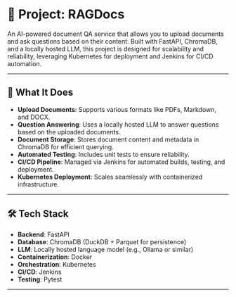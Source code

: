 # 🚀 Project: RAGDocs

An AI-powered document QA service that allows you to upload documents and ask questions based on their content. Built with FastAPI, ChromaDB, and a locally hosted LLM, this project is designed for scalability and reliability, leveraging Kubernetes for deployment and Jenkins for CI/CD automation.

---

## 🔧 **What It Does**

- **Upload Documents**: Supports various formats like PDFs, Markdown, and DOCX.
- **Question Answering**: Uses a locally hosted LLM to answer questions based on the uploaded documents.
- **Document Storage**: Stores document content and metadata in ChromaDB for efficient querying.
- **Automated Testing**: Includes unit tests to ensure reliability.
- **CI/CD Pipeline**: Managed via Jenkins for automated builds, testing, and deployment.
- **Kubernetes Deployment**: Scales seamlessly with containerized infrastructure.

---

## 🛠️ **Tech Stack**

- **Backend**: FastAPI
- **Database**: ChromaDB (DuckDB + Parquet for persistence)
- **LLM**: Locally hosted language model (e.g., Ollama or similar)
- **Containerization**: Docker
- **Orchestration**: Kubernetes
- **CI/CD**: Jenkins
- **Testing**: Pytest

---
